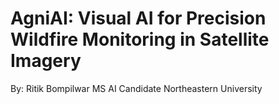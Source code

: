 # AgniAI: Visual AI for Precision Wildfire Monitoring in Satellite Imagery

By:
Ritik Bompilwar
MS AI Candidate
Northeastern University 

